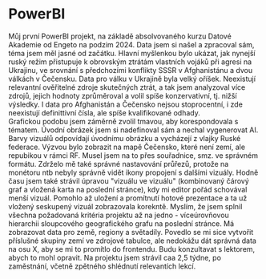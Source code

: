 # PowerBI

Můj první PowerBI projekt, na základě absolvovaného kurzu Datové Akademie od Engeto na podzim 2024.
Data jsem si našel a zpracoval sám, téma jsem měl jasné od začátku. 
Hlavní myšlenkou bylo ukázat, jak nynejší ruský režim přistupuje k obrovským ztrátám vlastních vojáků při agresi na Ukrajinu, ve srovnání s předchozími konflikty SSSR v Afghanistánu a dvou válkách v Čečensku.
Data pro válku v Ukrajině byla velký oříšek. Neexistují relevantní ověřitelné zdroje skutečných ztrát, a tak jsem analyzoval více zdrojů, jejich hodnoty zprůměroval a volil spíše konzervativní, tj. nižší výsledky. I data pro Afghanistán a Čečensko nejsou stoprocentní, i zde neexistují definittivní čísla, ale spíše kvalifikované odhady.  
Grafickou podobu jsem záměrně zvolil tmavou, aby korespondovala s tématem. Úvodní obrázek jsem si nadefinoval sám a nechal vygenerovat AI. Barvy vizuálů odpovídají úvodnímu obrázku a vycházejí z vlajky Ruské federace.
Výzvou bylo zobrazit na mapě Čečensko, které není zemí, ale repubikou v rámci RF. Musel jsem na to přes souřadnice, smz. ve správném formátu. Zdrželo mě také správné nastavování průřezů, protože  na monétoru ntb nebyly správně vidět ikony propojení s dalšími vizuály. 
Hodně času jsem také strávil úpravou "vizuálu ve vizuálu" (kombinovaný čárový graf a vložená karta na poslední stránce), kdy mi editor pořád schovával menší vizuál. Pomohlo až uložení a promítnutí hotové prezentace a ta už vložený seskupený vizuál zobrazovala korekntě. 
Myslím, že jsem splnil všechna požadovaná kritéria projektu až na jedno - víceúrovňovou hierarchii sloupcového geografického grafu na poslední stránce. Má zobrazovat data pro země, regiony a světadíly. Povedlo se mi sice vytvořit příslušné skupiny zemí ve zdrojové tabulce, ale nedokážu dát správná data na osu X, aby se mi to promítlo do frontendu. Budu konzultavat s lektorem, abych to mohl opravit. 
Na projektu jsem strávil caa 2,5 týdne, po zaměstnání, včetně zpětného shlédnutí relevantích lekcí. 
